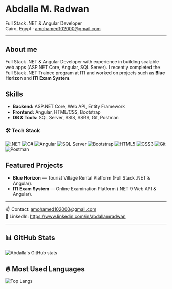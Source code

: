 # Abdalla M. Radwan
Full Stack .NET & Angular Developer  
Cairo, Egypt · amohamed102000@gmail.com

---

## About me
Full Stack .NET & Angular Developer with experience in building scalable web apps (ASP.NET Core, Angular, SQL Server). I recently completed the Full Stack .NET Trainee program at ITI and worked on projects such as **Blue Horizon** and **ITI Exam System**.

## Skills
- **Backend:** ASP.NET Core, Web API, Entity Framework
- **Frontend:** Angular, HTML/CSS, Bootstrap
- **DB & Tools:** SQL Server, SSIS, SSRS, Git, Postman
### 🛠 Tech Stack
![.NET](https://img.shields.io/badge/.NET-512BD4?style=for-the-badge&logo=dotnet&logoColor=white)
![C#](https://img.shields.io/badge/C%23-239120?style=for-the-badge&logo=c-sharp&logoColor=white)
![Angular](https://img.shields.io/badge/Angular-DD0031?style=for-the-badge&logo=angular&logoColor=white)
![SQL Server](https://img.shields.io/badge/SQL%20Server-CC2927?style=for-the-badge&logo=microsoftsqlserver&logoColor=white)
![Bootstrap](https://img.shields.io/badge/Bootstrap-7952B3?style=for-the-badge&logo=bootstrap&logoColor=white)
![HTML5](https://img.shields.io/badge/HTML5-E34F26?style=for-the-badge&logo=html5&logoColor=white)
![CSS3](https://img.shields.io/badge/CSS3-1572B6?style=for-the-badge&logo=css3&logoColor=white)
![Git](https://img.shields.io/badge/Git-F05032?style=for-the-badge&logo=git&logoColor=white)
![Postman](https://img.shields.io/badge/Postman-FF6C37?style=for-the-badge&logo=postman&logoColor=white)


## Featured Projects
- **Blue Horizon** — Tourist Village Rental Platform (Full Stack .NET & Angular).  
- **ITI Exam System** — Online Examination Platform (.NET 9 Web API & Angular).

---

📫 Contact: amohamed102000@gmail.com  
🔗 LinkedIn: https://www.linkedin.com/in/abdallamradwan

---

## 📊 GitHub Stats
![Abdalla's GitHub stats](https://github-readme-stats.vercel.app/api?username=abdallamohamed&show_icons=true&theme=tokyonight)

## 🔥 Most Used Languages
![Top Langs](https://github-readme-stats.vercel.app/api/top-langs/?username=abdallamohamed&layout=compact&theme=tokyonight)


